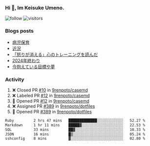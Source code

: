 ### Hi 👋, Im Keisuke Umeno.

<!--
**9renpoto/9renpoto** is a ✨ _special_ ✨ repository because its `README.md` (this file) appears on your GitHub profile.

Here are some ideas to get you started:

- 🔭 I’m currently working on ...
- 🌱 I’m currently learning ...
- 👯 I’m looking to collaborate on ...
- 🤔 I’m looking for help with ...
- 💬 Ask me about ...
- 📫 How to reach me: ...
- 😄 Pronouns: ...
- ⚡ Fun fact: ...
-->

![follow](https://img.shields.io/github/followers/9renpoto?label=Follow&style=social)
![visitors](https://komarev.com/ghpvc/?username=9renpoto&label=Profile%20views&color=0e75b6&style=flat)

### Blogs posts

<!-- BLOG-POST-LIST:START -->
- [病児保育](https://9renpoto.win/entry/2025/09/25/childcare_for_sick_children)
- [近況](https://9renpoto.win/entry/2025/04/05/current_status)
- [「怒りが消える」心のトレーニングを読んだ](https://9renpoto.win/entry/2025/02/01/anger-management)
- [2024年終わり](https://9renpoto.win/entry/2024/12/31/2024-end)
- [今抱えている目標や夢](https://9renpoto.win/entry/2024/12/02/objective)
<!-- BLOG-POST-LIST:END -->

### Activity

<!--START_SECTION:activity-->
1. ❌ Closed PR [#10](undefined) in [9renpoto/casemd](https://github.com/9renpoto/casemd)
2. ❌ Labeled PR [#12](undefined) in [9renpoto/casemd](https://github.com/9renpoto/casemd)
3. 💪 Opened PR [#12](undefined) in [9renpoto/casemd](https://github.com/9renpoto/casemd)
4. ❌ Assigned PR [#389](undefined) in [9renpoto/dotfiles](https://github.com/9renpoto/dotfiles)
5. 💪 Opened PR [#389](undefined) in [9renpoto/dotfiles](https://github.com/9renpoto/dotfiles)
<!--END_SECTION:activity-->

<!--START_SECTION:waka-->

```txt
Ruby         2 hrs 47 mins   █████████████░░░░░░░░░░░░   52.27 %
Markdown     1 hr 11 mins    █████▓░░░░░░░░░░░░░░░░░░░   22.53 %
SQL          33 mins         ██▓░░░░░░░░░░░░░░░░░░░░░░   10.33 %
JSON         16 mins         █▒░░░░░░░░░░░░░░░░░░░░░░░   05.24 %
sshconfig    8 mins          ▓░░░░░░░░░░░░░░░░░░░░░░░░   02.80 %
```

<!--END_SECTION:waka-->
